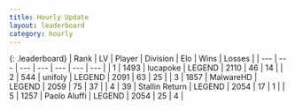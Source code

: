 ```yaml
---
title: Hourly Update
layout: leaderboard
category: hourly
---
```


{: .leaderboard}
| Rank | LV | Player | Division | Elo | Wins | Losses |
| --- | --- | --- | --- | --- | --- | --- |
| <span data-change="0">1</span> | 1493 | <span title="ID: 41925">lucapoke</span> | LEGEND | <span data-change="0">2110</span> | <span data-change="0">46</span> | <span data-change="0">14</span> |
| <span data-change="0">2</span> | 544 | <span title="ID: 750704">unifoly</span> | LEGEND | <span data-change="0">2091</span> | <span data-change="0">63</span> | <span data-change="0">25</span> |
| <span data-change="0">3</span> | 1857 | <span title="ID: 261794">MalwareHD</span> | LEGEND | <span data-change="0">2059</span> | <span data-change="0">75</span> | <span data-change="0">37</span> |
| <span data-change="0">4</span> | 39 | <span title="ID: 771612">Stallin Return</span> | LEGEND | <span data-change="0">2054</span> | <span data-change="0">17</span> | <span data-change="0">1</span> |
| <span data-change="0">5</span> | 1257 | <span title="ID: 512212">Paolo Aluffi</span> | LEGEND | <span data-change="0">2054</span> | <span data-change="0">25</span> | <span data-change="0">4</span> |